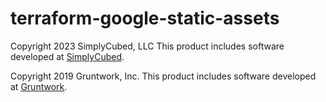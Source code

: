 # terraform-google-static-assets

Copyright 2023 SimplyCubed, LLC
This product includes software developed at [SimplyCubed](https://www.simplycubed.com/).

Copyright 2019 Gruntwork, Inc.
This product includes software developed at [Gruntwork](https://www.gruntwork.io/).
